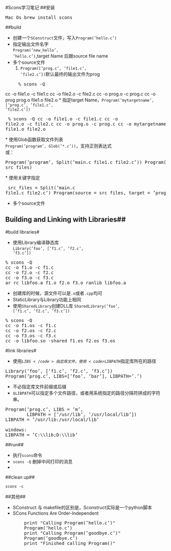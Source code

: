 #Scons学习笔记
##安装
<pre>
Mac Os brew install scons
</pre>

##build
* 创建一个<code>SConstruct</code>文件，写入<code>Program(’hello.c’)</code>
* 指定输出文件名字</br>
<code>Program(’new_hello’, ’hello.c’)</code>,target Name 后跟source file name
* 多个source文件</br>
	1. <code>Program([’prog.c’, ’file1.c’, ’file2.c’])</code>默认最终的输出文件为prog</br>
	<pre>
	% scons -Qcc -o file1.o -c file1.ccc -o file2.o -c file2.ccc -o prog.o -c prog.ccc -o prog prog.o file1.o file2.o
	</pre>
	* 指定target Name，<code>Program(’mytargetname’, [’prog.c’, ’file1.c’, ’file2.c’])</code>
	<pre>
	% scons -Qcc -o file1.o -c file1.ccc -o file2.o -c file2.ccc -o prog.o -c prog.ccc -o mytargetname prog.o file1.o file2.o
	</pre>
	* 使用Glob函数获取文件列表<code> Program(’program’, Glob(’*.c’))</code>，支持正则表达式</br>
	或：
	<pre>
	Program(’program’, Split(’main.c file1.c file2.c’))
	Program(’program’, src_files)
	</pre>
	* 使用关键字指定
	<pre>
	src_files = Split(’main.c file1.c file2.c’)    Program(source = src_files, target = ’program’)
	</pre>
* 多个source文件</br>


## Building and Linking with Libraries##
#build libraries#
* 使用Library编译静态库</br><code>Library(’foo’, [’f1.c’, ’f2.c’, ’f3.c’])</code>
<pre>
% scons -Qcc -o f1.o -c f1.ccc -o f2.o -c f2.ccc -o f3.o -c f3.car rc libfoo.a f1.o f2.o f3.o ranlib libfoo.a
</pre>
* 创建库的时候，源文件可以是<code>.o</code>或者<code>.cpp</code>均可  
* StaticLibrary与Library功能上相同
* 使用<code>SharedLibrary</code>创建DLL库
<code>SharedLibrary(’foo’, [’f1.c’, ’f2.c’, ’f3.c’])</code>
<pre>
% scons -Qcc -o f1.os -c f1.ccc -o f2.os -c f2.ccc -o f3.os -c f3.ccc -o libfoo.so -shared f1.os f2.os f3.os
</pre>

#link libraries#
* 使用<code>$LIBS</code>指定库文件，使用<code>$LIBPATH</code>指定库所在的路径
<pre>
Library(’foo’, [’f1.c’, ’f2.c’, ’f3.c’])Program(’prog.c’, LIBS=[’foo’, ’bar’], LIBPATH=’.’)
</pre>
* 不必指定库文件前缀或后缀
* <code>$LIBPATH</code>可以指定多个文件路径，或者用系统指定的路径分隔符拼成的字符串。
<pre>
Program(’prog.c’, LIBS = ’m’,        LIBPATH = [’/usr/lib’, ’/usr/local/lib’])
LIBPATH = ’/usr/lib:/usr/local/lib’windows:  
LIBPATH = ’C:\\lib;D:\\lib’                                 
</pre>




##run##
* 执行<code>scons</code>命令
* <code>scons -Q</code> 删掉中间打印的消息
* 

##clean up##
<pre>
<code>scons -c</code>
</pre>



##其他##
* SConstruct 与 makefile的区别是，Sconstruct实际是一个python脚本
* SCons Functions Are Order-Independent</br>
<pre>
	   print "Calling Program(’hello.c’)"       Program(’hello.c’)       print "Calling Program(’goodbye.c’)"       Program(’goodbye.c’)       print "Finished calling Program()"
</pre>
